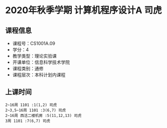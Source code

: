 # 2020年秋季学期 计算机程序设计A 司虎






## 课程信息

- 课程号：CS1001A.09
- 学分：4
- 教学类型：理论实验课
- 开课单位：信息科学技术学院
- 课程类别：通修
- 课程层次：本科计划内课程

## 上课时间

```
2~16周 1101 :1(1,2) 司虎
2~3,5~16周 1101 :3(6,7) 司虎
2~16周 西活二楼机房 :5(11,12,13) 司虎
3周 1101 :7(6,7) 司虎
```

